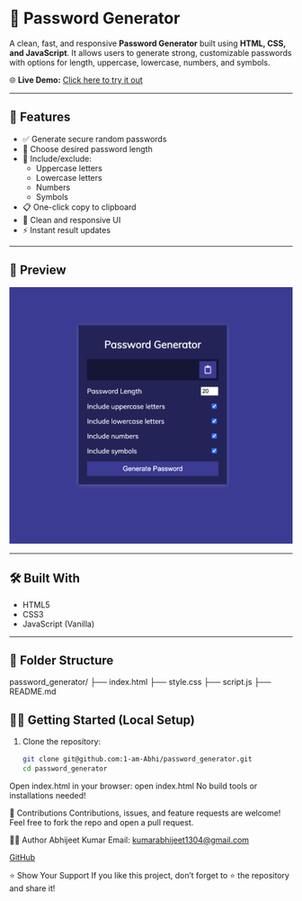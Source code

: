 # 🔐 Password Generator

A clean, fast, and responsive **Password Generator** built using **HTML, CSS, and JavaScript**. It allows users to generate strong, customizable passwords with options for length, uppercase, lowercase, numbers, and symbols.

🌐 **Live Demo:** [Click here to try it out](passwordgenerator13.netlify.app)

---

## 🚀 Features

- ✅ Generate secure random passwords
- 🔢 Choose desired password length
- 🔡 Include/exclude:
  - Uppercase letters
  - Lowercase letters
  - Numbers
  - Symbols
- 📋 One-click copy to clipboard
- 🎨 Clean and responsive UI
- ⚡ Instant result updates

---

## 📸 Preview


![Screenshot of Password Generator](./Password_generator1.png)

---

## 🛠️ Built With

- HTML5
- CSS3
- JavaScript (Vanilla)

---

## 📁 Folder Structure

password_generator/
├── index.html
├── style.css
├── script.js
├── README.md

## 🧑‍💻 Getting Started (Local Setup)

1. Clone the repository:
   ```bash
   git clone git@github.com:1-am-Abhi/password_generator.git
   cd password_generator
Open index.html in your browser:
open index.html
No build tools or installations needed!

🤝 Contributions
Contributions, issues, and feature requests are welcome!
Feel free to fork the repo and open a pull request.

🙋‍♂️ Author
Abhijeet Kumar
Email: kumarabhijeet1304@gmail.com

[GitHub](https://github.com/1-am-Abhi)

⭐️ Show Your Support
If you like this project, don’t forget to ⭐️ the repository and share it!
